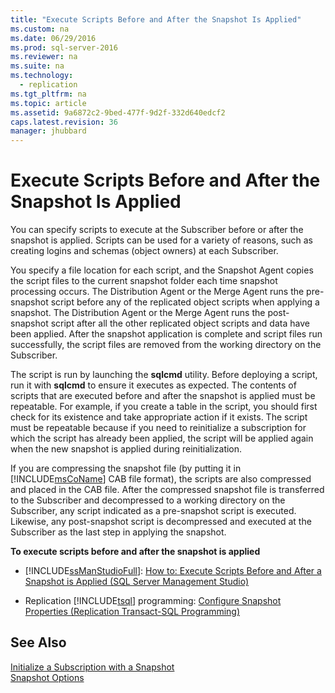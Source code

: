 ```yaml
---
title: "Execute Scripts Before and After the Snapshot Is Applied"
ms.custom: na
ms.date: 06/29/2016
ms.prod: sql-server-2016
ms.reviewer: na
ms.suite: na
ms.technology: 
  - replication
ms.tgt_pltfrm: na
ms.topic: article
ms.assetid: 9a6872c2-9bed-477f-9d2f-332d640edcf2
caps.latest.revision: 36
manager: jhubbard
---
```

# Execute Scripts Before and After the Snapshot Is Applied
You can specify scripts to execute at the Subscriber before or after the snapshot is applied. Scripts can be used for a variety of reasons, such as creating logins and schemas (object owners) at each Subscriber.  
  
 You specify a file location for each script, and the Snapshot Agent copies the script files to the current snapshot folder each time snapshot processing occurs. The Distribution Agent or the Merge Agent runs the pre-snapshot script before any of the replicated object scripts when applying a snapshot. The Distribution Agent or the Merge Agent runs the post-snapshot script after all the other replicated object scripts and data have been applied. After the snapshot application is complete and script files run successfully, the script files are removed from the working directory on the Subscriber.  
  
 The script is run by launching the **sqlcmd** utility. Before deploying a script, run it with **sqlcmd** to ensure it executes as expected. The contents of scripts that are executed before and after the snapshot is applied must be repeatable. For example, if you create a table in the script, you should first check for its existence and take appropriate action if it exists. The script must be repeatable because if you need to reinitialize a subscription for which the script has already been applied, the script will be applied again when the new snapshot is applied during reinitialization.  
  
 If you are compressing the snapshot file (by putting it in [!INCLUDE[msCoName](../../Topics/TopicNameContainA/includes/msCoName_md.md)] CAB file format), the scripts are also compressed and placed in the CAB file. After the compressed snapshot file is transferred to the Subscriber and decompressed to a working directory on the Subscriber, any script indicated as a pre-snapshot script is executed. Likewise, any post-snapshot script is decompressed and executed at the Subscriber as the last step in applying the snapshot.  
  
 **To execute scripts before and after the snapshot is applied**  
  
-   [!INCLUDE[ssManStudioFull](../../Topics/TopicNameContainA/includes/ssManStudioFull_md.md)]: [How to: Execute Scripts Before and After a Snapshot is Applied \(SQL Server Management Studio\)](../../Topics/TopicNameContainA/Execute-Scripts-Before-and-After-a-Snapshot-Is-Applied--SQL-Server-Management-Studio-.md)  
  
-   Replication [!INCLUDE[tsql](../../Topics/TopicNameContainA/includes/tsql_md.md)] programming: [Configure Snapshot Properties (Replication Transact-SQL Programming)](../../Topics/TopicNameNotContainA/Configure-Snapshot-Properties--Replication-Transact-SQL-Programming-.md)  
  
## See Also  
 [Initialize a Subscription with a Snapshot](../../Topics/TopicNameContainA/Initialize-a-Subscription-with-a-Snapshot.md)   
 [Snapshot Options](../../Topics/TopicNameNotContainA/Snapshot-Options.md)